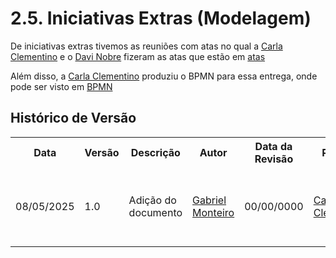 # 2.5. Iniciativas Extras (Modelagem)

De iniciativas extras tivemos as reuniões com atas no qual a [Carla Clementino](https://github.com/ccarlaa) e o [Davi Nobre](https://github.com/Jagaima) fizeram as atas que estão em [atas](2.6.Atas.md)

Além disso, a [Carla Clementino](https://github.com/ccarlaa) produziu o BPMN para essa entrega, onde pode ser visto em [BPMN]()

## Histórico de Versão

<div align="center">
    <table>
        <tr>
            <th>Data</th>
            <th>Versão</th>
            <th>Descrição</th>
            <th>Autor</th>
            <th>Data da Revisão</th>
            <th>Revisor</th>
            <th>Descrição de Revisão</th>
        </tr>
        <tr>
            <td>08/05/2025</td>
            <td>1.0</td>
            <td>Adição do documento</td>
            <td><a href="https://github.com/GabrielSMonteiro">Gabriel Monteiro</a></td>
            <td>00/00/0000</td>
            <td><a href="https://github.com/ccarlaa">Carla Clementino</a></td>
            <td>Revisou que foi mencionado e o caminho para atas está correto</td>
        </tr>
    </table>
</div>